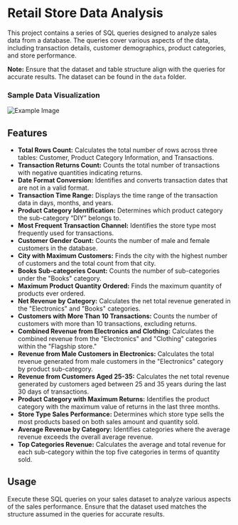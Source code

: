 # Retail Store Data Analysis

This project contains a series of SQL queries designed to analyze sales data from a database. The queries cover various aspects of the data, including transaction details, customer demographics, product categories, and store performance.

**Note:** Ensure that the dataset and table structure align with the queries for accurate results. The dataset can be found in the `data` folder.

### Sample Data Visualization
![Example Image](Images/sales-data-visualization.png)

## Features

- **Total Rows Count:** Calculates the total number of rows across three tables: Customer, Product Category Information, and Transactions.
- **Transaction Returns Count:** Counts the total number of transactions with negative quantities indicating returns.
- **Date Format Conversion:** Identifies and converts transaction dates that are not in a valid format.
- **Transaction Time Range:** Displays the time range of the transaction data in days, months, and years.
- **Product Category Identification:** Determines which product category the sub-category “DIY” belongs to.
- **Most Frequent Transaction Channel:** Identifies the store type most frequently used for transactions.
- **Customer Gender Count:** Counts the number of male and female customers in the database.
- **City with Maximum Customers:** Finds the city with the highest number of customers and the total count from that city.
- **Books Sub-categories Count:** Counts the number of sub-categories under the "Books" category.
- **Maximum Product Quantity Ordered:** Finds the maximum quantity of products ever ordered.
- **Net Revenue by Category:** Calculates the net total revenue generated in the "Electronics" and "Books" categories.
- **Customers with More Than 10 Transactions:** Counts the number of customers with more than 10 transactions, excluding returns.
- **Combined Revenue from Electronics and Clothing:** Calculates the combined revenue from the "Electronics" and "Clothing" categories within the "Flagship store."
- **Revenue from Male Customers in Electronics:** Calculates the total revenue generated from male customers in the "Electronics" category by product sub-category.
- **Revenue from Customers Aged 25-35:** Calculates the net total revenue generated by customers aged between 25 and 35 years during the last 30 days of transactions.
- **Product Category with Maximum Returns:** Identifies the product category with the maximum value of returns in the last three months.
- **Store Type Sales Performance:** Determines which store type sells the most products based on both sales amount and quantity sold.
- **Average Revenue by Category:** Identifies categories where the average revenue exceeds the overall average revenue.
- **Top Categories Revenue:** Calculates the average and total revenue for each sub-category within the top five categories in terms of quantity sold.

## Usage

Execute these SQL queries on your sales dataset to analyze various aspects of the sales performance. Ensure that the dataset used matches the structure assumed in the queries for accurate results.

